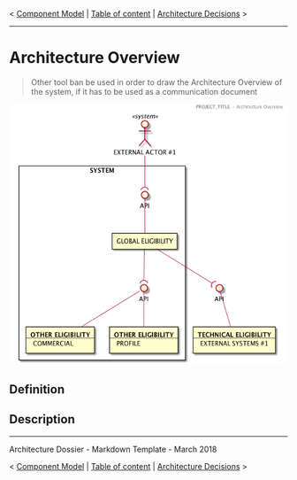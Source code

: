 < [Component Model](./0400.ComponentsModel.md) \| [Table of content](./0001.TableOfContent.md) \| [Architecture Decisions](./0600.ArchitectureDecisions.md) >

* * *

# Architecture Overview

> Other tool ban be used in order to draw the Architecture Overview of the system, if it has to be used as a communication document

![ArchitectureOverview](./images/0500.ArchitectureOverview.png)

## Definition

## Description

* * *

  Architecture Dossier - Markdown Template - March 2018

< [Component Model](./0400.ComponentsModel.md) \| [Table of content](./0001.TableOfContent.md) \| [Architecture Decisions](./0600.ArchitectureDecisions.md) >
